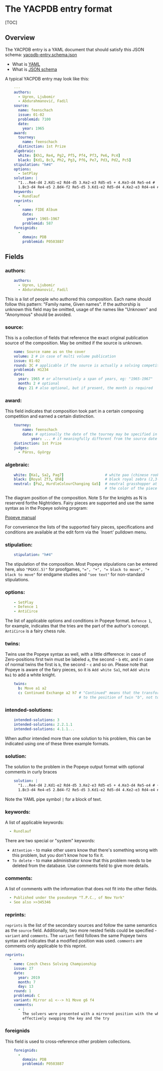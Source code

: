 # The YACPDB entry format

[TOC]

## Overview

The YACPDB entry is a YAML document that should satisfy this JSON schema:
[yacpdb-entry.schema.json](./yacpdb-entry.schema.json)

* What is [YAML](http://en.wikipedia.org/wiki/YAML)
* What is [JSON schema](https://json-schema.org/)

A typical YACPDB entry may look like this:
```yaml
    ---
    authors: 
      - Ugren, Ljubomir
      - Abdurahmanović, Fadil
    source: 
      name: feenschach
      issue: 01-02
      problemid: 7100
      date:
        year: 1965 
    award:
      tourney:
        name: feenschach
      distinction: 1st Prize
    algebraic: 
      white: [Kh1, Re4, Pg2, Pf5, Pf4, Pf3, Pe6, Pc4]
      black: [Kd1, Bc3, Ph2, Pg3, Pf6, Pe7, Pd3, Pd2, Pc5]
    stipulation: "h#4"
    options: 
      - SetPlay
    solution: |
      "1...Re4-d4 2.Kd1-e2 Rd4-d5 3.Ke2-e3 Rd5-e5 + 4.Ke3-d4 Re5-e4 #       
      1.Bc3-d4 Re4-e5 2.Bd4-f2 Re5-d5 3.Kd1-e2 Rd5-d4 4.Ke2-e3 Rd4-e4 #"
    keywords:
      - Rundlauf
    reprints:
      - 
        name: FIDE Album
        date:
          year: 1965-1967
        problemid: 587
    foreignids:
      -
        domain: PDB
        problemid: P0503887
```

## Fields

### authors:
```yaml
    authors: 
      - Ugren, Ljubomir
      - Abdurahmanović, Fadil
```
This is a list of people who authored this composition. Each name should follow this
pattern: "Family name, Given names". If the authorship is unknown
this field may be omitted, usage of the names like "Unknown" and
"Anonymous" should be avoided. 

### source:
This is a collection of fields that reference the exact original publication source
of the composition. May be omitted if the source is unknown.
```yaml
    name: Source name as on the cover
    volume: 2 # in case of multi volume publication
    issue: 01-02
    round: 3C # applicable if the source is actually a solving competition event
    problemid: H1234
    date:
      year: 1965 # or alternatively a span of years, eg: "1965-1967"
      month: 2 # optional
      day: 21 # also optional, but if present, the month is required
```

### award:
This field indicates that composition took part in a certain composing competition
and earned a certain distinction.
```yaml
    tourney:
        name: feenschach
        date: # optionally the date of the tourney may be specified in the same format
            year: ... # if meaningfully different from the source date
    distinction: 1st Prize
    judges:
      - Páros, György
```

### algebraic:
```yaml
    white: [Ka1, Sa2, Pag7]                   # white pao (chinese rook) g7
    black: [Royal Zf3, Qh8]                   # black royal zebra (2,3-leaper) f3
    neutral: [Pa2, HurdleColourChanging Ga5]  # neutral grasshopper at a5 that changes  
                                              # the color of the piece it hops over	
```
The diagram position of the composition.
Note S for the knights as N is reserverd forthe  Nightriders. Fairy pieces are
supported and use the same syntax as in the Popeye solving program:

[Popeye manual](https://github.com/thomas-maeder/popeye/blob/master/py-engl.txt)

For convenience the lists of the supported fairy pieces, specifications and conditions
are available at the edit form via the `Insert' pulldown menu.

### stipulation:
```yaml
    stipulation: "h#4"
```
The stipulation of the composition. Most Popeye stipulations can be entered here, also 
`"PGXX(.5)"` for proofgames, `"=", "+", "= black to move", "+ black to move"` for endgame
studies and `"see text"` for non-standard stipulations.

### options:
```yaml
    - SetPlay
    - Defence 1
    - AntiCirce
```
The list of applicable options and conditions in Popeye format. `Defence 1`, for example,
indicates that the tries are the part of the author's concept. `AntiCirce` is a fairy chess
rule.

### twins:
Twins use the Popeye syntax as well, with a little difference: in case of Zero-positions 
first twin must be labeled `a`, the second - `b` etc, and in case of normal twins the first
is `b`, the second - `c` and so on. Please note that Popeye is aware of the fairy pieces,
so it is `Add white Sa1`, not `Add white Na1` to add a white knight. 
```yaml
    twins:
      b: Move a1 a2
      c: Continued Exchange a2 h7 # "Continued" means that the transformation is applied
                                  # to the position of twin "b", not to the diagram position
```


### intended-solutions:
```yaml
    intended-solutions: 3
    intended-solutions: 2.2.1.1
    intended-solutions: 4.1.1...
```
When author intended more than one solution to his problem, this can be indicated 
using one of these three example formats.


### solution:
The solution to the problem in the Popeye output format with optional comments in curly braces
```yaml
    solution: |
      "1...Re4-d4 2.Kd1-e2 Rd4-d5 3.Ke2-e3 Rd5-e5 + 4.Ke3-d4 Re5-e4 # {e4-d4-d5-e5-e4}      
      1.Bc3-d4 Re4-e5 2.Bd4-f2 Re5-d5 3.Kd1-e2 Rd5-d4 4.Ke2-e3 Rd4-e4 # {e4-e5-d5-d4-e4}"
```
Note the YAML pipe symbol `|` for a block of text.

### keywords:
A list of applicable keywords:
```yaml
  - Rundlauf
```
There are two special or "system" keywords:
* `Attention` - to make other users know that there's something wrong with this problem,
but you don't know how to fix it.
* `To delete` - to make administrator know that this problem needs to be
deleted from the database.
Use comments field to give more details.

### comments:
A list of comments with the information that does not fit into the other fields.
```yaml
  - Published under the pseudonym "T.P.C., of New York"
  - See also >>345346
```

### reprints:
`reprints` is the list of the secondary sources and follow the same semantics as the `source` field.
Additionally, two more nested fields could be specified - `variant` and `comments`.
The `variant` field follows the same Popeye twins syntax and indicates that a modified position
was used. `comments` are comments only applicable to this reprint.
```yaml
reprints: 
  - 
    name: Czech Chess Solving Championship
    issue: 27
    date:
      year: 2019
      month: 7
      day: 13
    round: 1
    problemid: C
    variant: Mirror a1 <--> h1 Move g6 f4 
    comments:
      - |
        The solvers were presented with a mirrored position with the white pawn g6 moved to f4,
        effectively swapping the key and the try
```

### foreignids
This field is used to cross-reference other problem collections.
```yaml
    foreignids:
      -
        domain: PDB
        problemid: P0503887
```